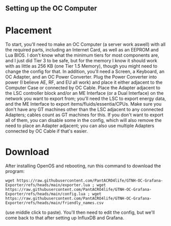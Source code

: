## Setting up the OC Computer
# Placement
To start, you'll need to make an OC Computer (a server work aswell) with all the required parts, including 
an Internet Card, as well as an EEPROM and Lua BIOS. I don't know what the minimum tiers for most components 
are, and I just did Tier 3 to be safe, but for the memory I know it should work with as little as 256 KB (one Tier 1.5 Memory), 
though you might need to change the config for that. In addition, you'll need a Screen, a Keyboard, an OC Adapter, and an OC 
Power Converter. Plug the Power Converter into power (I believe AE, RF, and EU all work) and place it either adjacent to the 
Computer Case or connected by OC Cable. Place the Adapter adjacent to the LSC controller block and/or an ME Interface (or a Dual Interface) on 
the network you want to export from; you'll need the LSC to export energy data, and the ME Interface to 
export items/fluids/essentia/CPUs. Make sure you don't have any GT machines other than the LSC adjacent to any connected Adapters; cables 
count as GT machines for this. If you don't want to export all of them, you can disable some in the config, which will also remove the 
need to place an Adapter adjacent; you can also use multiple Adapters connected by OC Cable if that's easier. 

# Download
After installing OpenOS and rebooting, run this command to download the program:

```wget https://raw.githubusercontent.com/PantACRO4life/GTNH-OC-Grafana-Exporter/refs/heads/main/exporter.lua ; wget https://raw.githubusercontent.com/PantACRO4life/GTNH-OC-Grafana-Exporter/refs/heads/main/config.lua ; wget https://raw.githubusercontent.com/PantACRO4life/GTNH-OC-Grafana-Exporter/refs/heads/main/friendly_names.csv```

(use middle click to paste). You'll then need to edit the config, but we'll come back to that after setting up InfluxDB and Grafana.

